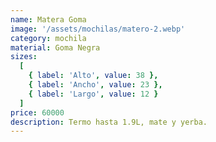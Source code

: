 ```yaml
---
name: Matera Goma
image: '/assets/mochilas/matero-2.webp'
category: mochila
material: Goma Negra
sizes:
  [
    { label: 'Alto', value: 38 },
    { label: 'Ancho', value: 23 },
    { label: 'Largo', value: 12 }
  ]
price: 60000
description: Termo hasta 1.9L, mate y yerba.
---
```

